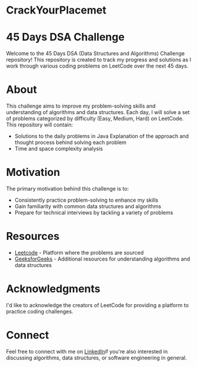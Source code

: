 # CrackYourPlacemet
# 45 Days DSA Challenge
Welcome to the 45 Days DSA (Data Structures and Algorithms) Challenge repository! This repository is created to track my progress and solutions as I work through various coding problems on LeetCode over the next 45 days.

# About
This challenge aims to improve my problem-solving skills and understanding of algorithms and data structures. Each day, I will solve a set of problems categorized by difficulty (Easy, Medium, Hard) on LeetCode. This repository will contain:

* Solutions to the daily problems in Java Explanation of the approach and thought process behind solving each problem
* Time and space complexity analysis
# Motivation
The primary motivation behind this challenge is to:

* Consistently practice problem-solving to enhance my skills
* Gain familiarity with common data structures and algorithms
* Prepare for technical interviews by tackling a variety of problems
  
# Resources
* [Leetcode](https://leetcode.com/u/harshsrivastava1306/) - Platform where the problems are sourced
* [GeeksforGeeks](https://www.geeksforgeeks.org/user/harshsrivastava1306/harsh-srivastava-601300201) - Additional resources for understanding algorithms and data structures
# Acknowledgments
I'd like to acknowledge the creators of LeetCode for providing a platform to practice coding challenges.

# Connect
Feel free to connect with me on [LinkedIn](www.linkedin.com/in/)if you're also interested in discussing algorithms, data structures, or software engineering in general.
